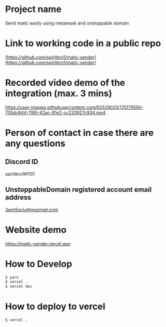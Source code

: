 # Project name
Send matic easily using metamask and unstoppable domain

# Link to working code in a public repo 
[https://github.com/spiritbro1/matic-sender](https://github.com/spiritbro1/matic-sender)

# Recorded video demo of the integration (max. 3 mins)

https://user-images.githubusercontent.com/62529025/175179590-705dc644-1185-42ac-81e2-cc233927c934.mp4


# Person of contact in case there are any questions
## Discord ID

spiritbro1#1101

## UnstoppableDomain registered account email address 

3aml5sclu@mozmail.com

# Website demo

https://matic-sender.vercel.app

# How to Develop

```bash
$ yarn
$ vercel .
$ vercel dev
```

# How to deploy to vercel

```bash
$ vercel .
```


